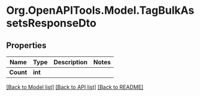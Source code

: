 # Org.OpenAPITools.Model.TagBulkAssetsResponseDto

## Properties

Name | Type | Description | Notes
------------ | ------------- | ------------- | -------------
**Count** | **int** |  | 

[[Back to Model list]](../../README.md#documentation-for-models) [[Back to API list]](../../README.md#documentation-for-api-endpoints) [[Back to README]](../../README.md)

